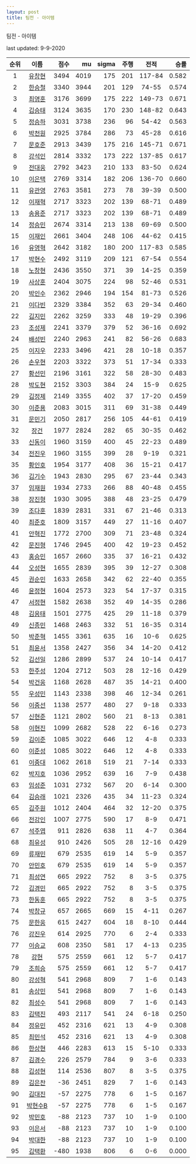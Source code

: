 ```yaml
---
layout: post
title: 팀전 - 아이템
---
```



팀전 - 아이템


last updated: 9-9-2020

| 순위 | 이름 | 점수 | mu | sigma | 주행 | 전적 | 승률 |
|:---:|:---:|---:|---:|---:|---:|:---:|---:|
| 1 | [유창현](../yuchanghyeon) | 3494 | 4019 | 175 | 201 | 117-84 | 0.582 |
| 2 | [한승철](../hanseungcheol) | 3340 | 3944 | 201 | 129 | 74-55 | 0.574 |
| 3 | [최영훈](../choiyeonghun) | 3176 | 3699 | 175 | 222 | 149-73 | 0.671 |
| 4 | [김승태](../gimseungtae) | 3124 | 3635 | 170 | 230 | 148-82 | 0.643 |
| 5 | [정승하](../jeongseungha) | 3031 | 3738 | 236 | 96 | 54-42 | 0.563 |
| 6 | [박천원](../bakcheonwon) | 2925 | 3784 | 286 | 73 | 45-28 | 0.616 |
| 7 | [문호준](../munhojun) | 2913 | 3439 | 175 | 216 | 145-71 | 0.671 |
| 8 | [강석인](../gangseokin) | 2814 | 3332 | 173 | 222 | 137-85 | 0.617 |
| 9 | [전대웅](../jeondaewoong) | 2792 | 3423 | 210 | 133 | 83-50 | 0.624 |
| 10 | [이은택](../ieuntaek) | 2769 | 3314 | 182 | 206 | 136-70 | 0.660 |
| 11 | [유관영](../yugwanyeong) | 2763 | 3581 | 273 | 78 | 39-39 | 0.500 |
| 12 | [이재혁](../ijaehyeok) | 2717 | 3323 | 202 | 139 | 68-71 | 0.489 |
| 13 | [송용준](../songyongjun) | 2717 | 3323 | 202 | 139 | 68-71 | 0.489 |
| 14 | [정승민](../jeongseungmin) | 2674 | 3314 | 213 | 138 | 69-69 | 0.500 |
| 15 | [이재인](../ijaein) | 2661 | 3404 | 248 | 106 | 44-62 | 0.415 |
| 16 | [유영혁](../yuyeonghyeok) | 2642 | 3182 | 180 | 200 | 117-83 | 0.585 |
| 17 | [박현수](../bakhyeonsu) | 2492 | 3119 | 209 | 121 | 67-54 | 0.554 |
| 18 | [노창현](../nochanghyeon) | 2436 | 3550 | 371 | 39 | 14-25 | 0.359 |
| 19 | [사상훈](../sasanghun) | 2404 | 3075 | 224 | 98 | 52-46 | 0.531 |
| 20 | [박인수](../bakinsu) | 2362 | 2946 | 194 | 154 | 81-73 | 0.526 |
| 21 | [이다빈](../idabin) | 2329 | 3384 | 352 | 63 | 29-34 | 0.460 |
| 22 | [김지민](../gimjimin) | 2262 | 3259 | 333 | 48 | 19-29 | 0.396 |
| 23 | [조성제](../joseongje) | 2241 | 3379 | 379 | 52 | 36-16 | 0.692 |
| 24 | [배성빈](../baeseongbin) | 2240 | 2963 | 241 | 82 | 56-26 | 0.683 |
| 25 | [이지우](../ijiu) | 2233 | 3496 | 421 | 28 | 10-18 | 0.357 |
| 26 | [손우현](../sonuhyeon) | 2203 | 3322 | 373 | 51 | 17-34 | 0.333 |
| 27 | [황선민](../hwangseongmin) | 2196 | 3161 | 322 | 58 | 28-30 | 0.483 |
| 28 | [박도현](../bakdohyeon) | 2152 | 3303 | 384 | 24 | 15-9 | 0.625 |
| 29 | [김정제](../gimjeongje) | 2149 | 3355 | 402 | 37 | 17-20 | 0.459 |
| 30 | [이준용](../ijunyong) | 2083 | 3015 | 311 | 69 | 31-38 | 0.449 |
| 31 | [문민기](../munmingi) | 2050 | 2817 | 256 | 105 | 44-61 | 0.419 |
| 32 | [장건](../janggeon) | 1977 | 2824 | 282 | 65 | 30-35 | 0.462 |
| 33 | [신동이](../shindongi) | 1960 | 3159 | 400 | 45 | 22-23 | 0.489 |
| 34 | [전진우](../jeonjinwoo) | 1960 | 3155 | 399 | 28 | 9-19 | 0.321 |
| 35 | [황인호](../hwanginho) | 1954 | 3177 | 408 | 36 | 15-21 | 0.417 |
| 36 | [김기수](../gimgisu) | 1943 | 2830 | 295 | 67 | 23-44 | 0.343 |
| 37 | [임재원](../imjaewon) | 1934 | 2733 | 266 | 88 | 40-48 | 0.455 |
| 38 | [장진형](../jangjinhyeong) | 1930 | 3095 | 388 | 48 | 23-25 | 0.479 |
| 39 | [조다훈](../jodahun) | 1839 | 2831 | 331 | 67 | 21-46 | 0.313 |
| 40 | [최준호](../choijunho) | 1809 | 3157 | 449 | 27 | 11-16 | 0.407 |
| 41 | [안혁진](../anhyeokjin) | 1772 | 2700 | 309 | 71 | 23-48 | 0.324 |
| 42 | [문진형](../munjinhyeong) | 1746 | 2945 | 400 | 42 | 19-23 | 0.452 |
| 43 | [홍승민](../hongseungmin) | 1657 | 2660 | 335 | 37 | 16-21 | 0.432 |
| 44 | [오성현](../oseonghyeon) | 1655 | 2839 | 395 | 39 | 12-27 | 0.308 |
| 45 | [권순민](../gweonsoonmin) | 1633 | 2658 | 342 | 62 | 22-40 | 0.355 |
| 46 | [윤정현](../yunjeonghyeon) | 1604 | 2573 | 323 | 54 | 17-37 | 0.315 |
| 47 | [서정현](../seojeonghyeon) | 1582 | 2638 | 352 | 49 | 14-35 | 0.286 |
| 48 | [김응태](../gimeungtae) | 1501 | 2775 | 425 | 29 | 11-18 | 0.379 |
| 49 | [신종민](../shinjongmin) | 1468 | 2463 | 332 | 51 | 16-35 | 0.314 |
| 50 | [박준혁](../bakjunhyeok) | 1455 | 3361 | 635 | 16 | 10-6 | 0.625 |
| 51 | [최윤서](../choiyunseo) | 1358 | 2427 | 356 | 34 | 14-20 | 0.412 |
| 52 | [김선일](../gimseonil) | 1286 | 2899 | 537 | 24 | 10-14 | 0.417 |
| 53 | [한주성](../hanjuseong) | 1204 | 2712 | 503 | 28 | 12-16 | 0.429 |
| 54 | [박건웅](../bakgeonung) | 1168 | 2628 | 487 | 35 | 14-21 | 0.400 |
| 55 | [우성민](../useongmin) | 1143 | 2338 | 398 | 46 | 12-34 | 0.261 |
| 56 | [이중선](../ijungseon) | 1138 | 2577 | 480 | 27 | 9-18 | 0.333 |
| 57 | [신현준](../shinhyeonjun) | 1121 | 2802 | 560 | 21 | 8-13 | 0.381 |
| 58 | [이현진](../ihyeonjin) | 1099 | 2682 | 528 | 22 | 6-16 | 0.273 |
| 59 | [김이준](../gimijun) | 1085 | 3022 | 646 | 12 | 4-8 | 0.333 |
| 60 | [이준성](../ijunseong) | 1085 | 3022 | 646 | 12 | 4-8 | 0.333 |
| 61 | [이중대](../ijungdae) | 1062 | 2618 | 519 | 21 | 7-14 | 0.333 |
| 62 | [박지호](../bakjiho) | 1036 | 2952 | 639 | 16 | 7-9 | 0.438 |
| 63 | [임성준](../imseongjun) | 1031 | 2732 | 567 | 20 | 6-14 | 0.300 |
| 64 | [김승래](../gimseungrae) | 1021 | 2326 | 435 | 34 | 11-23 | 0.324 |
| 65 | [김주원](../gimjuwon) | 1012 | 2404 | 464 | 32 | 12-20 | 0.375 |
| 66 | [전강인](../jeongangin) | 1007 | 2775 | 590 | 17 | 8-9 | 0.471 |
| 67 | [석주엽](../seokjuyeob) | 911 | 2826 | 638 | 11 | 4-7 | 0.364 |
| 68 | [최유성](../choiyuseong) | 910 | 2426 | 505 | 28 | 12-16 | 0.429 |
| 69 | [류재민](../ryujaemin) | 679 | 2535 | 619 | 14 | 5-9 | 0.357 |
| 70 | [안민호](../anminho) | 679 | 2535 | 619 | 14 | 5-9 | 0.357 |
| 71 | [최성연](../choiseongyeon) | 665 | 2922 | 752 | 8 | 3-5 | 0.375 |
| 72 | [김경민](../gimgyeongmin) | 665 | 2922 | 752 | 8 | 3-5 | 0.375 |
| 73 | [한동훈](../handonghun) | 665 | 2922 | 752 | 8 | 3-5 | 0.375 |
| 74 | [박창규](../bakchanggyu) | 657 | 2665 | 669 | 15 | 4-11 | 0.267 |
| 75 | [문한웅](../munhanung) | 615 | 2427 | 604 | 18 | 8-10 | 0.444 |
| 76 | [강진우](../gangjinwu) | 614 | 2925 | 770 | 6 | 2-4 | 0.333 |
| 77 | [이승교](../iseunggyo) | 608 | 2350 | 581 | 17 | 4-13 | 0.235 |
| 78 | [강현](../ganghyeon) | 575 | 2559 | 661 | 12 | 5-7 | 0.417 |
| 79 | [조희승](../joheeseung) | 575 | 2559 | 661 | 12 | 5-7 | 0.417 |
| 80 | [강성혁](../gangseonghyeok) | 541 | 2968 | 809 | 7 | 1-6 | 0.143 |
| 81 | [송상민](../songsangmin) | 541 | 2968 | 809 | 7 | 1-6 | 0.143 |
| 82 | [최성수](../choiseongsu) | 541 | 2968 | 809 | 7 | 1-6 | 0.143 |
| 83 | [김택진](../gimtaekjin) | 493 | 2117 | 541 | 24 | 6-18 | 0.250 |
| 84 | [정유민](../jeongyumin) | 452 | 2316 | 621 | 13 | 4-9 | 0.308 |
| 85 | [최민석](../choiminseok) | 452 | 2316 | 621 | 13 | 4-9 | 0.308 |
| 86 | [한상현](../hansanghyeon) | 446 | 2283 | 613 | 15 | 5-10 | 0.333 |
| 87 | [김경수](../gimgyeongsu) | 226 | 2579 | 784 | 9 | 3-6 | 0.333 |
| 88 | [김성현](../gimseonghyeon) | 114 | 2536 | 807 | 8 | 3-5 | 0.375 |
| 89 | [김은찬](../gimeunchan) | -36 | 2451 | 829 | 7 | 1-6 | 0.143 |
| 90 | [김대진](../gimdaejin) | -57 | 2275 | 778 | 6 | 1-5 | 0.167 |
| 91 | [박현수B](../bakhyeonsu-b) | -57 | 2275 | 778 | 6 | 1-5 | 0.167 |
| 92 | [박민호](../bakminho) | -88 | 2123 | 737 | 10 | 1-9 | 0.100 |
| 93 | [이은서](../ieunseo) | -88 | 2123 | 737 | 10 | 1-9 | 0.100 |
| 94 | [박대한](../bakdaehan) | -88 | 2123 | 737 | 10 | 1-9 | 0.100 |
| 95 | [김택환](../gimtaekhwan) | -480 | 1938 | 806 | 6 | 0-6 | 0.000 |
